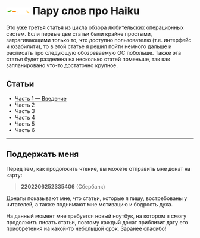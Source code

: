 # <img src="pic/logo.svg" width=64> Пару слов про Haiku

Это уже третья статья из цикла обзора любительских операционных систем. Если первые две статьи были крайне простыми, затрагивающими только то, что доступно пользователю (т.е. интерфейс и юзабилити), то в этой статье я решил пойти немного дальше и расписать про следующую обозреваемую ОС побольше. Также эта статья будет разделена на несколько статей поменьше, так как запланировано что-то достаточно крупное.

## Статьи

- [Часть 1 — Введение](1/README.md)
- Часть 2
- Часть 3
- Часть 4
- Часть 5
- Часть 6

<!--
ПРИМЕРНЫЙ план работ:

ЧАСТЬ 1. Введение
- Что такое BeOS;
- Поиска себя: BeBox, PowerPC, Intel
- Причины провала BeOS
- и тут мы плавно приплываем к Haiku...

ЧАСТЬ 2. Что такое Haiku?
- Причины создания ОС
- Системные компоненты; особенности
- Получение ОС
- Установка ОС на компьютер

ЧАСТЬ 3. Первый запуск ОС
- Первое впечатление
- Обзор основных программ (Tracker, etc.)
- Особенности интерфейса; сравнение с GUI в Linux; формат HVIF
- Поддержка железа

ЧАСТЬ 4. Потрошим Haiku (№1)
- Терминал системы; `PATH` и запуск ПО
- Структура файловой системы
- Монтирование устройств
- Немного про установку ПО

ЧАСТЬ 5. Потрошим Haiku (№2)
- Продолжаем установку ПО
- Пару слов про `packagefs`, а также про то, почему Haiku во второй части так быстро установилась
- Про библиотеки, зависимости и файлы формата ELF
- Файловая система Haiku и атрибуты файлов

ЧАСТЬ 6. Выводы
- Основные плюсы ОС
- Основные минусы ОС
- Для кого сейчас она может подойти?
- Дальнейшие перспективы развития
-->

---

## Поддержать меня

Перед тем, как продолжить чтение, вы можете отправить мне донат на карту:

> **2202206252335406** (Сбербанк)

Донаты показывают мне, что статьи, которые я пишу, востребованы у читателей, а также поднимают мне мотивацию и бодрость духа.

На данный момент мне требуется новый ноутбук, на котором я смогу продолжить писать статьи, поэтому каждый донат приблизит дату его приобретения на какой-то небольшой срок. Заранее спасибо!
